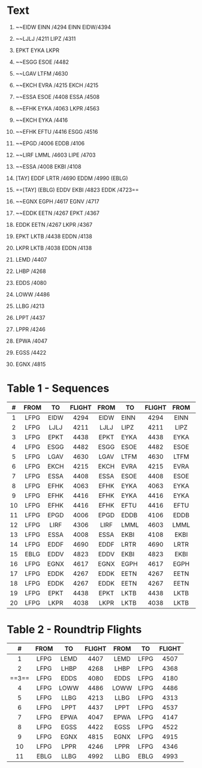 # Text

1. ~~EIDW EINN /4294 EINN EIDW/4394
2. ~~LJLJ /4211 LIPZ /4311
3. EPKT EYKA LKPR
4. ~~ESGG ESOE /4482
5. ~~LGAV LTFM /4630
6. ~~EKCH EVRA /4215 EKCH /4215
7. ~~ESSA ESOE /4408 ESSA /4508
8. ~~EFHK EYKA /4063 LKPR /4563
9. ~~EKCH EYKA /4416
10. ~~EFHK EFTU /4416 ESGG /4516
11. ~~EPGD /4006 EDDB /4106
12. ~~LIRF LMML /4603 LIPE /4703
13. ~~ESSA /4008 EKBI /4108
14. [TAY] EDDF LRTR /4690 EDDM /4990 (EBLG)
15. ==[TAY] (EBLG) EDDV EKBI /4823 EDDK /4723==
16. ~~EGNX EGPH /4617 EGNV /4717
17. ~~EDDK EETN /4267 EPKT /4367
18. EDDK EETN /4267 LKPR /4367
19. EPKT LKTB /4438 EDDN /4138
20. LKPR LKTB /4038 EDDN /4138

1. LEMD /4407 
2. LHBP /4268 
3. EDDS /4080
4. LOWW /4486
5. LLBG /4213
6. LPPT /4437
7. LPPR /4246
8. EPWA /4047
9. EGSS /4422
10. EGNX /4815

# Table 1 - Sequences

|  #  | FROM |  TO  | FLIGHT | FROM | TO   | FLIGHT | FROM |  TO  | FLIGHT | FROM |  TO  | FLIGHT |
| :-: | :--: | :--: | :----: | :--: | ---- | :----: | :--: | :--: | :----: | :--: | :--: | :----: |
|  1  | LFPG | EIDW |  4294  | EIDW | EINN |  4294  | EINN | EIDW |  4394  | EIDW | LFPG |  4394  |
|  2  | LFPG | LJLJ |  4211  | LJLJ | LIPZ |  4211  | LIPZ | LFPG |  4311  |      |      |        |
|  3  | LFPG | EPKT |  4438  | EPKT | EYKA |  4438  | EYKA | LKPR |  4138  | LKPR | LFPG |  4138  |
|  4  | LFPG | ESGG |  4482  | ESGG | ESOE |  4482  | ESOE | LFPG |  4582  |      |      |        |
|  5  | LFPG | LGAV |  4630  | LGAV | LTFM |  4630  | LTFM | LFPG |  4730  |      |      |        |
|  6  | LFPG | EKCH |  4215  | EKCH | EVRA |  4215  | EVRA | EKCH |  4315  | EKCH | LFPG |  4315  |
|  7  | LFPG | ESSA |  4408  | ESSA | ESOE |  4408  | ESOE | ESSA |  4508  | ESSA | LFPG |  4508  |
|  8  | LFPG | EFHK |  4063  | EFHK | EYKA |  4063  | EYKA | LKPR |  4563  | LKPR | LFPG |  4563  |
|  9  | LFPG | EFHK |  4416  | EFHK | EYKA |  4416  | EYKA | LFPG |  4516  | EFTU |      |        |
| 10  | LFPG | EFHK |  4416  | EFHK | EFTU |  4416  | EFTU | ESGG |  4516  | ESGG | LFPG |  4516  |
| 11  | LFPG | EPGD |  4006  | EPGD | EDDB |  4106  | EDDB | LFPG |  4106  |      |      |        |
| 12  | LFPG | LIRF |  4306  | LIRF | LMML |  4603  | LMML | LIPE |  4703  | LIPE | LFPG |  4703  |
| 13  | LFPG | ESSA |  4008  | ESSA | EKBI |  4108  | EKBI | LFPG |  4108  |      |      |        |
| 14  | LFPG | EDDF |  4690  | EDDF | LRTR |  4690  | LRTR | EDDM |  4990  | EDDM | EBLG |  4990  |
| 15  | EBLG | EDDV |  4823  | EDDV | EKBI |  4823  | EKBI | EDDK |  4723  | EDDK | LFPG |  4723  |
| 16  | LFPG | EGNX |  4617  | EGNX | EGPH |  4617  | EGPH | EGNV |  4717  | EGNV | LFPG |  4717  |
| 17  | LFPG | EDDK |  4267  | EDDK | EETN |  4267  | EETN | EPKT |  4367  | EPKT | LFPG |        |
| 18  | LFPG | EDDK |  4267  | EDDK | EETN |  4267  | EETN | LKPR |  4367  | LKPR | LFPG |  4367  |
| 19  | LFPG | EPKT |  4438  | EPKT | LKTB |  4438  | LKTB | EDDN |  4138  | EDDN | LFPG |  4138  |
| 20  | LFPG | LKPR |  4038  | LKPR | LKTB |  4038  | LKTB | EDDN |  4138  | EDDN | LFPG |  4138  |
# Table 2 - Roundtrip Flights

|   #   | FROM |  TO  | FLIGHT | FROM |  TO  | FLIGHT |
| :---: | :--: | :--: | :----: | :--: | :--: | :----: |
|   1   | LFPG | LEMD |  4407  | LEMD | LFPG |  4507  |
|   2   | LFPG | LHBP |  4268  | LHBP | LFPG |  4368  |
| ==3== | LFPG | EDDS |  4080  | EDDS | LFPG |  4180  |
|   4   | LFPG | LOWW |  4486  | LOWW | LFPG |  4486  |
|   5   | LFPG | LLBG |  4213  | LLBG | LFPG |  4313  |
|   6   | LFPG | LPPT |  4437  | LPPT | LFPG |  4537  |
|   7   | LFPG | EPWA |  4047  | EPWA | LFPG |  4147  |
|   8   | LFPG | EGSS |  4422  | EGSS | LFPG |  4522  |
|   9   | LFPG | EGNX |  4815  | EGNX | LFPG |  4915  |
|  10   | LFPG | LPPR |  4246  | LPPR | LFPG |  4346  |
|  11   | EBLG | LLBG |  4992  | LLBG | EBLG |  4993  |


